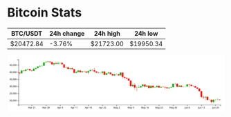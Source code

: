 # Bitcoin Stats

BTC/USDT|24h change|24h high|24h low|
|---|---|---|---|
|$20472.84|-3.76%|$21723.00|$19950.34|

<img src="./chart.svg">
